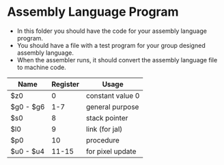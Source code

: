 # Assembly Language Program

* In this folder you should have the code for your assembly language program.
* You should have a file with a test program for your group designed assembly language.
* When the assembler runs, it should convert the assembly language file to machine code.

| Name        | Register | Usage            |
| ----------- | -------- | ---------------- |
| $z0         | 0        | constant value 0 |
| $g0 - $g6 | 1-7      | general purpose  |
| $s0         | 8        | stack pointer    |
| $l0         | 9        | link (for jal)   |
| $p0         | 10       | procedure        |
| $u0 - $u4 | 11-15    | for pixel update |